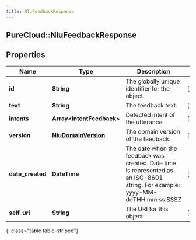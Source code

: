 ```yaml
---
title: NluFeedbackResponse
---
```

## PureCloud::NluFeedbackResponse

## Properties

|Name | Type | Description | Notes|
|------------ | ------------- | ------------- | -------------|
| **id** | **String** | The globally unique identifier for the object. | [optional] |
| **text** | **String** | The feedback text. | [optional] |
| **intents** | [**Array&lt;IntentFeedback&gt;**](IntentFeedback.html) | Detected intent of the utterance | [optional] |
| **version** | [**NluDomainVersion**](NluDomainVersion.html) | The domain version of the feedback. | [optional] |
| **date_created** | **DateTime** | The date when the feedback was created. Date time is represented as an ISO-8601 string. For example: yyyy-MM-ddTHH:mm:ss.SSSZ | [optional] |
| **self_uri** | **String** | The URI for this object | [optional] |
{: class="table table-striped"}


